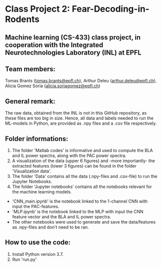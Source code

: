 # Class Project 2: Fear-Decoding-in-Rodents
## Machine learning (CS-433) class project, in cooperation with the Integrated Neurotechnologies Laboratory (INL) at EPFL
## Team members:
Tomas Brants (tomas.brants@epfl.ch), Arthur Deleu (arthur.deleu@epfl.ch), Alicia Gomez Soria (alicia.soriagomez@epfl.ch)

## General remark:
The raw data, obtained from the INL is not in this GitHub repository, as these files are too big in size. Hence, all data and labels needed to run the ML-models in Python, are provided as .npy files and a .csv file respectively.

## Folder informations:
1) The folder 'Matlab codes' is informative and used to compute the BLA and IL power spectra, along with the PAC power spectra.
2) A visualization of the data (upper 6 figures) and -more importantly- the extracted features (lower 3 figures) can be found in the folder 'Visualization data'.
3) The folder 'Data' contains all the data (.npy-files and .csv-file) to run the Jupyter Notebooks.
4) The folder 'Jupyter notebooks' contains all the notebooks relevant for the machine learning models.
  * 'CNN_main.ipynb' is the notebook linked to the 1-channel CNN with input the PAC-features.
  * 'MLP.ipynb' is the notebook linked to the MLP with input the CNN feature vector and the BLA and IL power spectra.
  * The other notebooks were used to generate and save the data/features as .npy-files and don't need to be ran.

## How to use the code:
1) Install Python version 3.7.
2) Run 'run.py'
